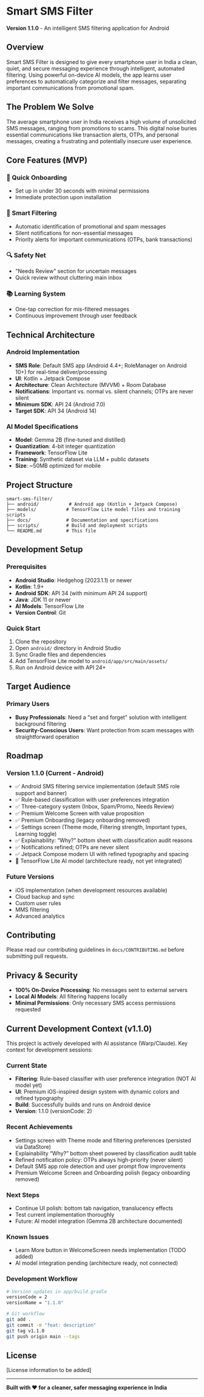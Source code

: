 # Smart SMS Filter

**Version 1.1.0** - An intelligent SMS filtering application for Android

## Overview

Smart SMS Filter is designed to give every smartphone user in India a clean, quiet, and secure messaging experience through intelligent, automated filtering. Using powerful on-device AI models, the app learns user preferences to automatically categorize and filter messages, separating important communications from promotional spam.

## The Problem We Solve

The average smartphone user in India receives a high volume of unsolicited SMS messages, ranging from promotions to scams. This digital noise buries essential communications like transaction alerts, OTPs, and personal messages, creating a frustrating and potentially insecure user experience.

## Core Features (MVP)

### 🚀 Quick Onboarding
- Set up in under 30 seconds with minimal permissions
- Immediate protection upon installation

### 🧠 Smart Filtering
- Automatic identification of promotional and spam messages
- Silent notifications for non-essential messages
- Priority alerts for important communications (OTPs, bank transactions)

### 🔍 Safety Net
- "Needs Review" section for uncertain messages
- Quick review without cluttering main inbox

### 📚 Learning System
- One-tap correction for mis-filtered messages
- Continuous improvement through user feedback

## Technical Architecture

### Android Implementation
- **SMS Role**: Default SMS app (Android 4.4+; RoleManager on Android 10+) for real-time deliver/processing
- **UI**: Kotlin + Jetpack Compose
- **Architecture**: Clean Architecture (MVVM) + Room Database
- **Notifications**: Important vs. normal vs. silent channels; OTPs are never silent
- **Minimum SDK**: API 24 (Android 7.0)
- **Target SDK**: API 34 (Android 14)

### AI Model Specifications
- **Model**: Gemma 2B (fine-tuned and distilled)
- **Quantization**: 4-bit integer quantization
- **Framework**: TensorFlow Lite
- **Training**: Synthetic dataset via LLM + public datasets
- **Size**: ~50MB optimized for mobile

## Project Structure

```
smart-sms-filter/
├── android/           # Android app (Kotlin + Jetpack Compose)
├── models/           # TensorFlow Lite model files and training scripts
├── docs/             # Documentation and specifications
├── scripts/          # Build and deployment scripts
└── README.md         # This file
```

## Development Setup

### Prerequisites
- **Android Studio**: Hedgehog (2023.1.1) or newer
- **Kotlin**: 1.9+
- **Android SDK**: API 34 (with minimum API 24 support)
- **Java**: JDK 11 or newer
- **AI Models**: TensorFlow Lite
- **Version Control**: Git

### Quick Start

1. Clone the repository
2. Open `android/` directory in Android Studio
3. Sync Gradle files and dependencies
4. Add TensorFlow Lite model to `android/app/src/main/assets/`
5. Run on Android device with API 24+

## Target Audience

### Primary Users
- **Busy Professionals**: Need a "set and forget" solution with intelligent background filtering
- **Security-Conscious Users**: Want protection from scam messages with straightforward operation

## Roadmap

### Version 1.1.0 (Current - Android)
- ✅ Android SMS filtering service implementation (default SMS role support and banner)
- ✅ Rule-based classification with user preferences integration
- ✅ Three-category system (Inbox, Spam/Promo, Needs Review)
- ✅ Premium Welcome Screen with value proposition
- ✅ Premium Onboarding (legacy onboarding removed)
- ✅ Settings screen (Theme mode, Filtering strength, Important types, Learning toggle)
- ✅ Explainability: “Why?” bottom sheet with classification audit reasons
- ✅ Notifications refined; OTPs are never silent
- ✅ Jetpack Compose modern UI with refined typography and spacing
- 🚧 TensorFlow Lite AI model (architecture ready, not yet integrated)

### Future Versions
- iOS implementation (when development resources available)
- Cloud backup and sync
- Custom user rules
- MMS filtering
- Advanced analytics

## Contributing

Please read our contributing guidelines in `docs/CONTRIBUTING.md` before submitting pull requests.

## Privacy & Security

- **100% On-Device Processing**: No messages sent to external servers
- **Local AI Models**: All filtering happens locally
- **Minimal Permissions**: Only necessary SMS access permissions requested

## Current Development Context (v1.1.0)

This project is actively developed with AI assistance (Warp/Claude). Key context for development sessions:

### Current State
- **Filtering**: Rule-based classifier with user preference integration (NOT AI model yet)
- **UI**: Premium iOS-inspired design system with dynamic colors and refined typography
- **Build**: Successfully builds and runs on Android device
- **Version**: 1.1.0 (versionCode: 2)

### Recent Achievements
- Settings screen with Theme mode and filtering preferences (persisted via DataStore)
- Explainability “Why?” bottom sheet powered by classification audit table
- Refined notification policy: OTPs always high-priority (never silent)
- Default SMS app role detection and user prompt flow improvements
- Premium Welcome Screen and Onboarding polish (legacy onboarding removed)

### Next Steps
- Continue UI polish: bottom tab navigation, translucency effects
- Test current implementation thoroughly
- Future: AI model integration (Gemma 2B architecture documented)

### Known Issues
- Learn More button in WelcomeScreen needs implementation (TODO added)
- AI model integration pending (architecture ready, not connected)

### Development Workflow
```bash
# Version updates in app/build.gradle
versionCode = 2
versionName = "1.1.0"

# Git workflow
git add .
git commit -m "feat: description"
git tag v1.1.0
git push origin main --tags
```

## License

[License information to be added]

---

**Built with ❤️ for a cleaner, safer messaging experience in India**
